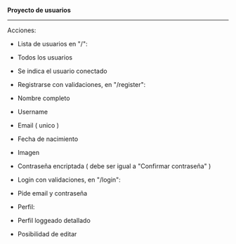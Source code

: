 **Proyecto de usuarios**

-----------------------------------

Acciones:

- Lista de usuarios en "/":
 - Todos los usuarios
 - Se indica el usuario conectado

- Registrarse con validaciones, en "/register": 
 - Nombre completo
 - Username
 - Email ( unico )
 - Fecha de nacimiento
 - Imagen
 - Contraseña encriptada ( debe ser igual a "Confirmar contraseña" )

- Login con validaciones, en "/login":
 - Pide email y contraseña

- Perfil:
 - Perfil loggeado detallado
 - Posibilidad de editar
